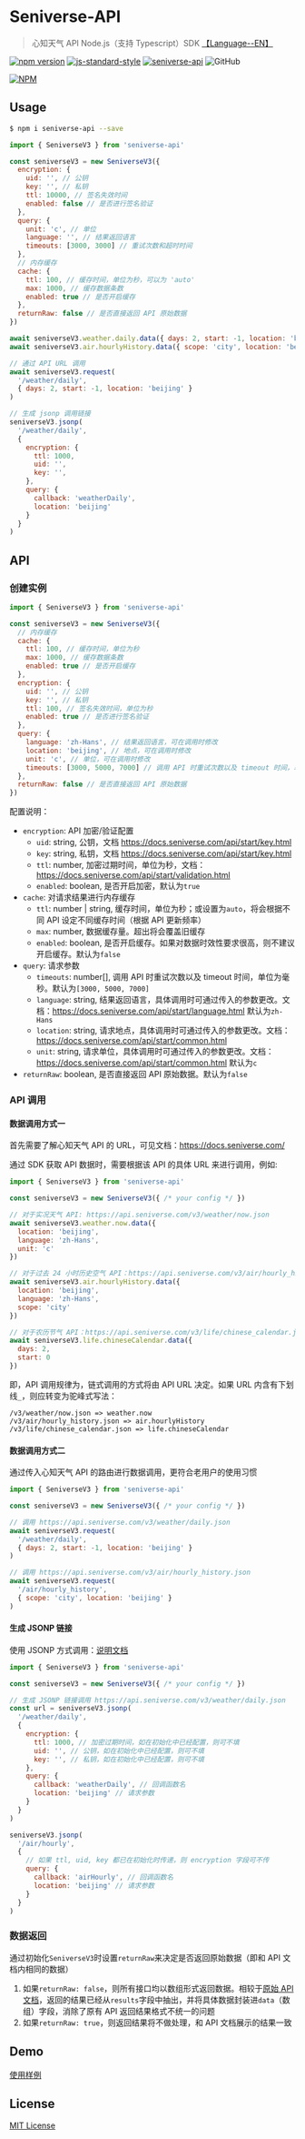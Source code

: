 # Seniverse-API

> 心知天气 API Node.js（支持 Typescript）SDK [【Language--EN】](./README-EN.md)

[![npm version](https://badge.fury.io/js/seniverse-api.svg)](https://badge.fury.io/js/seniverse-api)  [![js-standard-style](https://img.shields.io/badge/code%20style-standard-brightgreen.svg)](http://standardjs.com) [![seniverse-api](http://img.shields.io/npm/dm/seniverse-api.svg)](https://www.npmjs.com/package/seniverse-api) ![GitHub](https://img.shields.io/github/license/seniverse/seniverse-api)

[![NPM](https://nodei.co/npm/seniverse-api.png?downloads=true&downloadRank=true&stars=true)](https://nodei.co/npm/seniverse-api)


## Usage

```bash
$ npm i seniverse-api --save
```

```javascript
import { SeniverseV3 } from 'seniverse-api'

const seniverseV3 = new SeniverseV3({
  encryption: {
    uid: '', // 公钥
    key: '', // 私钥
    ttl: 10000, // 签名失效时间
    enabled: false // 是否进行签名验证
  },
  query: {
    unit: 'c', // 单位
    language: '', // 结果返回语言
    timeouts: [3000, 3000] // 重试次数和超时时间
  },
  // 内存缓存
  cache: {
    ttl: 100, // 缓存时间，单位为秒，可以为 'auto'
    max: 1000, // 缓存数据条数
    enabled: true // 是否开启缓存
  },
  returnRaw: false // 是否直接返回 API 原始数据
})

await seniverseV3.weather.daily.data({ days: 2, start: -1, location: 'beijing' })
await seniverseV3.air.hourlyHistory.data({ scope: 'city', location: 'beijing' })

// 通过 API URL 调用
await seniverseV3.request(
  '/weather/daily',
  { days: 2, start: -1, location: 'beijing' }
)

// 生成 jsonp 调用链接
seniverseV3.jsonp(
  '/weather/daily',
  {
    encryption: {
      ttl: 1000,
      uid: '',
      key: '',
    },
    query: {
      callback: 'weatherDaily',
      location: 'beijing'
    }
  }
)
```

## API

### 创建实例

```javascript
import { SeniverseV3 } from 'seniverse-api'

const seniverseV3 = new SeniverseV3({
  // 内存缓存
  cache: {
    ttl: 100, // 缓存时间，单位为秒
    max: 1000, // 缓存数据条数
    enabled: true // 是否开启缓存
  },
  encryption: {
    uid: '', // 公钥
    key: '', // 私钥
    ttl: 100, // 签名失效时间，单位为秒
    enabled: true // 是否进行签名验证
  },
  query: {
    language: 'zh-Hans', // 结果返回语言，可在调用时修改
    location: 'beijing', // 地点，可在调用时修改
    unit: 'c', // 单位，可在调用时修改
    timeouts: [3000, 5000, 7000] // 调用 API 时重试次数以及 timeout 时间，单位为毫秒
  },
  returnRaw: false // 是否直接返回 API 原始数据
})
```

配置说明：

- `encryption`: API 加密/验证配置
  - `uid`: string, 公钥，文档 https://docs.seniverse.com/api/start/key.html
  - `key`: string, 私钥，文档 https://docs.seniverse.com/api/start/key.html
  - `ttl`: number, 加密过期时间，单位为秒，文档：https://docs.seniverse.com/api/start/validation.html
  - `enabled`: boolean, 是否开启加密，默认为`true`
- `cache`: 对请求结果进行内存缓存
  - `ttl`: number | string, 缓存时间，单位为秒；或设置为`auto`，将会根据不同 API 设定不同缓存时间（根据 API 更新频率）
  - `max`: number, 数据缓存量。超出将会覆盖旧缓存
  - `enabled`: boolean, 是否开启缓存。如果对数据时效性要求很高，则不建议开启缓存。默认为`false`
- `query`: 请求参数
  - `timeouts`: number[], 调用 API 时重试次数以及 timeout 时间，单位为毫秒。默认为`[3000, 5000, 7000]`
  - `language`: string, 结果返回语言，具体调用时可通过传入的参数更改。文档：https://docs.seniverse.com/api/start/language.html 默认为`zh-Hans`
  - `location`: string, 请求地点，具体调用时可通过传入的参数更改。文档：https://docs.seniverse.com/api/start/common.html
  - `unit`: string, 请求单位，具体调用时可通过传入的参数更改。文档：https://docs.seniverse.com/api/start/common.html 默认为`c`
- `returnRaw`: boolean, 是否直接返回 API 原始数据。默认为`false`

### API 调用

#### 数据调用方式一

首先需要了解心知天气 API 的 URL，可见文档：https://docs.seniverse.com/

通过 SDK 获取 API 数据时，需要根据该 API 的具体 URL 来进行调用，例如:

```javascript
import { SeniverseV3 } from 'seniverse-api'

const seniverseV3 = new SeniverseV3({ /* your config */ })

// 对于实况天气 API: https://api.seniverse.com/v3/weather/now.json
await seniverseV3.weather.now.data({
  location: 'beijing',
  language: 'zh-Hans',
  unit: 'c'
})

// 对于过去 24 小时历史空气 API：https://api.seniverse.com/v3/air/hourly_history.json
await seniverseV3.air.hourlyHistory.data({
  location: 'beijing',
  language: 'zh-Hans',
  scope: 'city'
})

// 对于农历节气 API：https://api.seniverse.com/v3/life/chinese_calendar.json
await seniverseV3.life.chineseCalendar.data({
  days: 2,
  start: 0
})
```

即，API 调用规律为，链式调用的方式将由 API URL 决定。如果 URL 内含有下划线`_`，则应转变为驼峰式写法：

```
/v3/weather/now.json => weather.now
/v3/air/hourly_history.json => air.hourlyHistory
/v3/life/chinese_calendar.json => life.chineseCalendar
```

#### 数据调用方式二

通过传入心知天气 API 的路由进行数据调用，更符合老用户的使用习惯

```javascript
import { SeniverseV3 } from 'seniverse-api'

const seniverseV3 = new SeniverseV3({ /* your config */ })

// 调用 https://api.seniverse.com/v3/weather/daily.json
await seniverseV3.request(
  '/weather/daily',
  { days: 2, start: -1, location: 'beijing' }
)

// 调用 https://api.seniverse.com/v3/air/hourly_history.json
await seniverseV3.request(
  '/air/hourly_history',
  { scope: 'city', location: 'beijing' }
)
```

#### 生成 JSONP 链接

使用 JSONP 方式调用：[说明文档](https://docs.seniverse.com/api/start/jsonp.html)

```javascript
import { SeniverseV3 } from 'seniverse-api'

const seniverseV3 = new SeniverseV3({ /* your config */ })

// 生成 JSONP 链接调用 https://api.seniverse.com/v3/weather/daily.json
const url = seniverseV3.jsonp(
  '/weather/daily',
  {
    encryption: {
      ttl: 1000, // 加密过期时间，如在初始化中已经配置，则可不填
      uid: '', // 公钥，如在初始化中已经配置，则可不填
      key: '', // 私钥，如在初始化中已经配置，则可不填
    },
    query: {
      callback: 'weatherDaily', // 回调函数名
      location: 'beijing' // 请求参数
    }
  }
)

seniverseV3.jsonp(
  '/air/hourly',
  {
    // 如果 ttl, uid, key 都已在初始化时传递，则 encryption 字段可不传
    query: {
      callback: 'airHourly', // 回调函数名
      location: 'beijing' // 请求参数
    }
  }
)
```

### 数据返回

通过初始化`SeniverseV3`时设置`returnRaw`来决定是否返回原始数据（即和 API 文档内相同的数据）

1. 如果`returnRaw: false`，则所有接口均以数组形式返回数据。相较于[原始 API 文档](https://docs.seniverse.com/)，返回的结果已经从`results`字段中抽出，并将具体数据封装进`data`（数组）字段，消除了原有 API 返回结果格式不统一的问题
2. 如果`returnRaw: true`，则返回结果将不做处理，和 API 文档展示的结果一致

## Demo

[使用样例](./src/scripts/demo.ts)

## License

[MIT License](./LICENSE)
